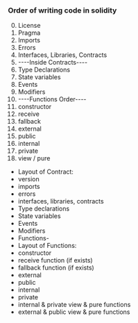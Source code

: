 ### Order of writing code in solidity

0. License
1. Pragma
2. Imports
3. Errors
4. Interfaces, Libraries, Contracts
5. ----Inside Contracts----
6. Type Declarations
7. State variables
8. Events
9. Modifiers
10. ----Functions Order----
11. constructor
12. receive
13. fallback
14. external
15. public
16. internal
17. private
18. view / pure

-   Layout of Contract:
-   version
-   imports
-   errors
-   interfaces, libraries, contracts
-   Type declarations
-   State variables
-   Events
-   Modifiers
-   Functions-
-   Layout of Functions:
-   constructor
-   receive function (if exists)
-   fallback function (if exists)
-   external
-   public
-   internal
-   private
-   internal & private view & pure functions
-   external & public view & pure functions
